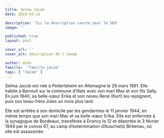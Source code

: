 ```yaml
---
title: Selma Jacob
date: 2019-03-13

description: 'Ici la description courte pour le SEO'
image: ''

published: true
layout: post

cover_url: ''
cover_alt: description de l'image

author: dvdn
famille:  "famille-jacob"
tags: [ "Jacob" ]
---
```


Selma Jacob est née à Pederlsheim en Allemagne le 28 mars 1891. Elle habite à Barrouil sur la commune d’Illats avec son mari Max et son fils Sally. En juin 1940, sa belle-sœur Erika et son neveu René (Kurt) les rejoignent, puis son beau-frère Jules un mois plus tard.

Elle est arrêtée à son domicile par les gendarmes le 11 janvier 1944, en même temps que son mari Max et sa belle-sœur Erika. Elle est enfermée à la synagogue de Bordeaux, transférée à Drancy le 12 et déportée le 3 février 1944 par le convoi 67, au camp d’extermination d’Auschwitz Birkenau, où elle est assassinée.